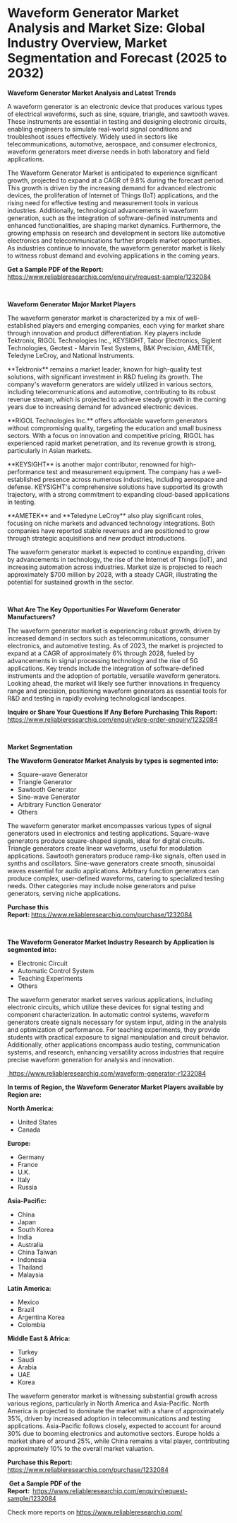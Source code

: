 <p><h1>Waveform Generator Market Analysis and Market Size: Global Industry Overview, Market Segmentation and Forecast (2025 to 2032)</h1></p><p><strong>Waveform Generator Market Analysis and Latest Trends</strong></p>
<p><p>A waveform generator is an electronic device that produces various types of electrical waveforms, such as sine, square, triangle, and sawtooth waves. These instruments are essential in testing and designing electronic circuits, enabling engineers to simulate real-world signal conditions and troubleshoot issues effectively. Widely used in sectors like telecommunications, automotive, aerospace, and consumer electronics, waveform generators meet diverse needs in both laboratory and field applications.</p><p>The Waveform Generator Market is anticipated to experience significant growth, projected to expand at a CAGR of 9.8% during the forecast period. This growth is driven by the increasing demand for advanced electronic devices, the proliferation of Internet of Things (IoT) applications, and the rising need for effective testing and measurement tools in various industries. Additionally, technological advancements in waveform generation, such as the integration of software-defined instruments and enhanced functionalities, are shaping market dynamics. Furthermore, the growing emphasis on research and development in sectors like automotive electronics and telecommunications further propels market opportunities. As industries continue to innovate, the waveform generator market is likely to witness robust demand and evolving applications in the coming years.</p></p>
<p><strong>Get a Sample PDF of the Report:&nbsp;</strong> <a href="https://www.reliableresearchiq.com/enquiry/request-sample/1232084?utm_campaign=2810&utm_medium=2&utm_source=Github&utm_content=ia&utm_term=09042025&utm_id=waveform-generator">https://www.reliableresearchiq.com/enquiry/request-sample/1232084</a></p>
<p>&nbsp;</p>
<p><strong>Waveform Generator Major Market Players</strong></p>
<p><p>The waveform generator market is characterized by a mix of well-established players and emerging companies, each vying for market share through innovation and product differentiation. Key players include Tektronix, RIGOL Technologies Inc., KEYSIGHT, Tabor Electronics, Siglent Technologies, Geotest - Marvin Test Systems, B&K Precision, AMETEK, Teledyne LeCroy, and National Instruments.</p><p>**Tektronix** remains a market leader, known for high-quality test solutions, with significant investment in R&D fueling its growth. The company's waveform generators are widely utilized in various sectors, including telecommunications and automotive, contributing to its robust revenue stream, which is projected to achieve steady growth in the coming years due to increasing demand for advanced electronic devices.</p><p>**RIGOL Technologies Inc.** offers affordable waveform generators without compromising quality, targeting the education and small business sectors. With a focus on innovation and competitive pricing, RIGOL has experienced rapid market penetration, and its revenue growth is strong, particularly in Asian markets.</p><p>**KEYSIGHT** is another major contributor, renowned for high-performance test and measurement equipment. The company has a well-established presence across numerous industries, including aerospace and defense. KEYSIGHT's comprehensive solutions have supported its growth trajectory, with a strong commitment to expanding cloud-based applications in testing.</p><p>**AMETEK** and **Teledyne LeCroy** also play significant roles, focusing on niche markets and advanced technology integrations. Both companies have reported stable revenues and are positioned to grow through strategic acquisitions and new product introductions.</p><p>The waveform generator market is expected to continue expanding, driven by advancements in technology, the rise of the Internet of Things (IoT), and increasing automation across industries. Market size is projected to reach approximately $700 million by 2028, with a steady CAGR, illustrating the potential for sustained growth in the sector.</p></p>
<p>&nbsp;</p>
<p><strong>What Are The Key Opportunities For Waveform Generator Manufacturers?</strong></p>
<p><p>The waveform generator market is experiencing robust growth, driven by increased demand in sectors such as telecommunications, consumer electronics, and automotive testing. As of 2023, the market is projected to expand at a CAGR of approximately 6% through 2028, fueled by advancements in signal processing technology and the rise of 5G applications. Key trends include the integration of software-defined instruments and the adoption of portable, versatile waveform generators. Looking ahead, the market will likely see further innovations in frequency range and precision, positioning waveform generators as essential tools for R&D and testing in rapidly evolving technological landscapes.</p></p>
<p><strong>Inquire or Share Your Questions If Any Before Purchasing This Report:</strong> <a href="https://www.reliableresearchiq.com/enquiry/pre-order-enquiry/1232084?utm_campaign=2810&utm_medium=2&utm_source=Github&utm_content=ia&utm_term=09042025&utm_id=waveform-generator">https://www.reliableresearchiq.com/enquiry/pre-order-enquiry/1232084</a></p>
<p>&nbsp;</p>
<p><strong>Market Segmentation</strong></p>
<p><strong>The Waveform Generator Market Analysis by types is segmented into:</strong></p>
<p><ul><li>Square-wave Generator</li><li>Triangle Generator</li><li>Sawtooth Generator</li><li>Sine-wave Generator</li><li>Arbitrary Function Generator</li><li>Others</li></ul></p>
<p><p>The waveform generator market encompasses various types of signal generators used in electronics and testing applications. Square-wave generators produce square-shaped signals, ideal for digital circuits. Triangle generators create linear waveforms, useful for modulation applications. Sawtooth generators produce ramp-like signals, often used in synths and oscillators. Sine-wave generators create smooth, sinusoidal waves essential for audio applications. Arbitrary function generators can produce complex, user-defined waveforms, catering to specialized testing needs. Other categories may include noise generators and pulse generators, serving niche applications.</p></p>
<p><strong>Purchase this Report:&nbsp;</strong><a href="https://www.reliableresearchiq.com/purchase/1232084?utm_campaign=2810&utm_medium=2&utm_source=Github&utm_content=ia&utm_term=09042025&utm_id=waveform-generator">https://www.reliableresearchiq.com/purchase/1232084</a></p>
<p>&nbsp;</p>
<p><strong>The Waveform Generator Market Industry Research by Application is segmented into:</strong></p>
<p><ul><li>Electronic Circuit</li><li>Automatic Control System</li><li>Teaching Experiments</li><li>Others</li></ul></p>
<p><p>The waveform generator market serves various applications, including electronic circuits, which utilize these devices for signal testing and component characterization. In automatic control systems, waveform generators create signals necessary for system input, aiding in the analysis and optimization of performance. For teaching experiments, they provide students with practical exposure to signal manipulation and circuit behavior. Additionally, other applications encompass audio testing, communication systems, and research, enhancing versatility across industries that require precise waveform generation for analysis and innovation.</p></p>
<p><a href="https://www.reliableresearchiq.com/waveform-generator-r1232084?utm_campaign=2810&utm_medium=2&utm_source=Github&utm_content=ia&utm_term=09042025&utm_id=waveform-generator">&nbsp;https://www.reliableresearchiq.com/waveform-generator-r1232084</a></p>
<p><strong>In terms of Region, the Waveform Generator Market Players available by Region are:</strong></p>
<p>
    <p> <strong> North America: </strong>
        <ul>
            <li>United States</li>
            <li>Canada</li>
        </ul>
        </p> 
    <p> <strong> Europe: </strong>
        <ul>
            <li>Germany</li>
            <li>France</li>
            <li>U.K.</li>
            <li>Italy</li>
            <li>Russia</li>
        </ul>
        </p> 
    <p> <strong> Asia-Pacific: </strong>
        <ul>
            <li>China</li>
            <li>Japan</li>
            <li>South Korea</li>
            <li>India</li>
            <li>Australia</li>
            <li>China Taiwan</li>
            <li>Indonesia</li>
            <li>Thailand</li>
            <li>Malaysia</li>
        </ul>
        </p> 
    <p> <strong> Latin America: </strong>
        <ul>
            <li>Mexico</li>
            <li>Brazil</li>
            <li>Argentina Korea</li>
            <li>Colombia</li>
        </ul>
        </p> 
    <p> <strong> Middle East & Africa: </strong>
        <ul>
            <li>Turkey</li>
            <li>Saudi</li>
            <li>Arabia</li>
            <li>UAE</li>
            <li>Korea</li>
        </ul>
    </p>
    </p>
<p><p>The waveform generator market is witnessing substantial growth across various regions, particularly in North America and Asia-Pacific. North America is projected to dominate the market with a share of approximately 35%, driven by increased adoption in telecommunications and testing applications. Asia-Pacific follows closely, expected to account for around 30% due to booming electronics and automotive sectors. Europe holds a market share of around 25%, while China remains a vital player, contributing approximately 10% to the overall market valuation.</p></p>
<p><strong>Purchase this Report: </strong><a href="https://www.reliableresearchiq.com/purchase/1232084?utm_campaign=2810&utm_medium=2&utm_source=Github&utm_content=ia&utm_term=09042025&utm_id=waveform-generator">https://www.reliableresearchiq.com/purchase/1232084</a></p>
<p>&nbsp;<strong>Get a Sample PDF of the Report:&nbsp;&nbsp;</strong><a href="https://www.reliableresearchiq.com/enquiry/request-sample/1232084?utm_campaign=2810&utm_medium=2&utm_source=Github&utm_content=ia&utm_term=09042025&utm_id=waveform-generator">https://www.reliableresearchiq.com/enquiry/request-sample/1232084</a></p>
<p><strong></strong></p>
<p>Check more reports on <a href="https://www.reliableresearchiq.com/?utm_campaign=2810&utm_medium=2&utm_source=Github&utm_content=ia&utm_term=09042025&utm_id=waveform-generator">https://www.reliableresearchiq.com/</a></p>